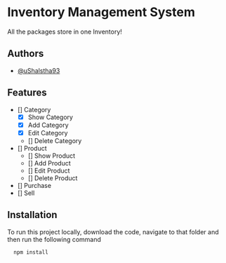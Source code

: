 
# Inventory Management System

All the packages store in one Inventory!


## Authors

- [@uShalstha93](https://www.github.com/uShalstha93)


## Features

- [] Category
    - [x] Show Category
    - [x] Add Category
    - [x] Edit Category
    - [] Delete Category
- [] Product
    - [] Show Product
    - [] Add Product
    - [] Edit Product
    - [] Delete Product
- [] Purchase
- [] Sell


## Installation

To run this project locally, download the code, navigate to that folder and then run the following command

```bash
  npm install
```
    

    
